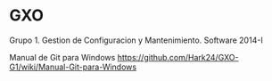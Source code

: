 GXO
===

Grupo 1. Gestion de Configuracion y Mantenimiento. Software 2014-I

Manual de Git para Windows https://github.com/Hark24/GXO-G1/wiki/Manual-Git-para-Windows
